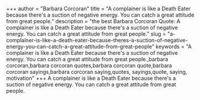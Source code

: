 +++
author = "Barbara Corcoran"
title = "A complainer is like a Death Eater because there's a suction of negative energy. You can catch a great attitude from great people."
description = "the best Barbara Corcoran Quote: A complainer is like a Death Eater because there's a suction of negative energy. You can catch a great attitude from great people."
slug = "a-complainer-is-like-a-death-eater-because-theres-a-suction-of-negative-energy-you-can-catch-a-great-attitude-from-great-people"
keywords = "A complainer is like a Death Eater because there's a suction of negative energy. You can catch a great attitude from great people.,barbara corcoran,barbara corcoran quotes,barbara corcoran quote,barbara corcoran sayings,barbara corcoran saying,quotes, sayings,quote, saying, motivation"
+++
A complainer is like a Death Eater because there's a suction of negative energy. You can catch a great attitude from great people.
